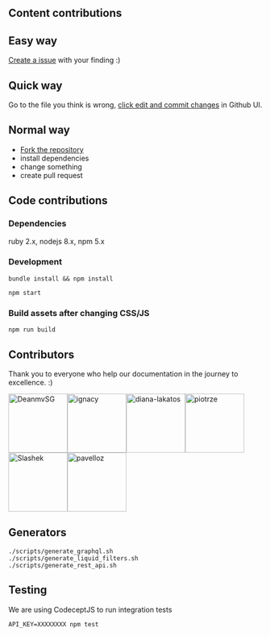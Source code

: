 ## Content contributions

## Easy way

[Create a issue](https://guides.github.com/features/issues/) with your finding :)

## Quick way

Go to the file you think is wrong, [click edit and commit changes](https://help.github.com/articles/editing-files-in-your-repository/) in Github UI.

## Normal way

* [Fork the repository](https://guides.github.com/activities/forking/)
* install dependencies
* change something
* create pull request

## Code contributions

### Dependencies

ruby 2.x, nodejs 8.x, npm 5.x

### Development

    bundle install && npm install

    npm start

### Build assets after changing CSS/JS

    npm run build

## Contributors

Thank you to everyone who help our documentation in the journey to excellence. :)

[<img alt="DeanmvSG" src="https://avatars1.githubusercontent.com/u/15265711?v=4&s=117" width="117">](https://github.com/DeanmvSG)[<img alt="ignacy" src="https://avatars2.githubusercontent.com/u/25693?v=4&s=117" width="117">](https://github.com/ignacy)[<img alt="diana-lakatos" src="https://avatars0.githubusercontent.com/u/4191691?v=4&s=117" width="117">](https://github.com/diana-lakatos)[<img alt="piotrze" src="https://avatars0.githubusercontent.com/u/96238?v=4&s=117" width="117">](https://github.com/piotrze)[<img alt="Slashek" src="https://avatars3.githubusercontent.com/u/30107?v=4&s=117" width="117">](https://github.com/Slashek)[<img alt="pavelloz" src="https://avatars1.githubusercontent.com/u/546845?v=4&s=117" width="117">](https://github.com/pavelloz)

## Generators

    ./scripts/generate_graphql.sh
    ./scripts/generate_liquid_filters.sh
    ./scripts/generate_rest_api.sh

## Testing

We are using CodeceptJS to run integration tests

    API_KEY=XXXXXXXX npm test
